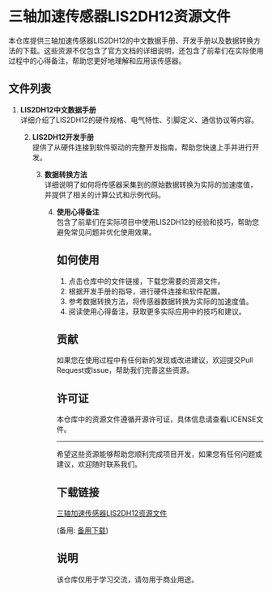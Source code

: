 # 三轴加速传感器LIS2DH12资源文件

本仓库提供三轴加速传感器LIS2DH12的中文数据手册、开发手册以及数据转换方法的下载。这些资源不仅包含了官方文档的详细说明，还包含了前辈们在实际使用过程中的心得备注，帮助您更好地理解和应用该传感器。

## 文件列表

1. **LIS2DH12中文数据手册**  
   详细介绍了LIS2DH12的硬件规格、电气特性、引脚定义、通信协议等内容。

   2. **LIS2DH12开发手册**  
      提供了从硬件连接到软件驱动的完整开发指南，帮助您快速上手并进行开发。

      3. **数据转换方法**  
         详细说明了如何将传感器采集到的原始数据转换为实际的加速度值，并提供了相关的计算公式和示例代码。

         4. **使用心得备注**  
            包含了前辈们在实际项目中使用LIS2DH12的经验和技巧，帮助您避免常见问题并优化使用效果。

            ## 如何使用

            1. 点击仓库中的文件链接，下载您需要的资源文件。
            2. 根据开发手册的指导，进行硬件连接和软件配置。
            3. 参考数据转换方法，将传感器数据转换为实际的加速度值。
            4. 阅读使用心得备注，获取更多实际应用中的技巧和建议。

            ## 贡献

            如果您在使用过程中有任何新的发现或改进建议，欢迎提交Pull Request或Issue，帮助我们完善这些资源。

            ## 许可证

            本仓库中的资源文件遵循开源许可证，具体信息请查看LICENSE文件。

            ---

            希望这些资源能够帮助您顺利完成项目开发，如果您有任何问题或建议，欢迎随时联系我们。

            ## 下载链接
            [三轴加速传感器LIS2DH12资源文件](https://pan.quark.cn/s/679ca8e115ec) 

            (备用: [备用下载](https://pan.baidu.com/s/1xQOOfn4F4_nh9cCpZjH2gQ?pwd=1234))

            ## 说明

            该仓库仅用于学习交流，请勿用于商业用途。

